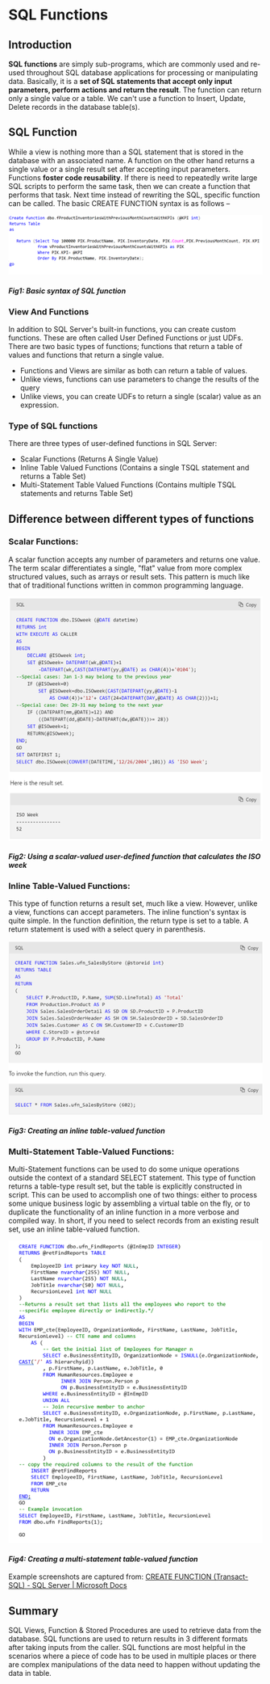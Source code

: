 # SQL Functions

## Introduction
**SQL functions** are simply sub-programs, which are commonly used and re-used throughout SQL database applications for processing or manipulating data. Basically, it is a **set of SQL statements that accept only input parameters, perform actions and return the result**. The function can return only a single value or a table. We can't use a function to Insert, Update, Delete records in the database table(s).

## SQL Function
While a view is nothing more than a SQL statement that is stored in the database with an associated name. A function on the other hand returns a single value or a single result set after accepting input parameters.
Functions **foster code reusability**. If there is need to repeatedly write large SQL scripts to perform the same task, then we can create a function that performs that task. Next time instead of rewriting the SQL, specific function can be called.
The basic CREATE FUNCTION syntax is as follows –

 
<img src="./Images/Figure1.png"/>

#### *Fig1: Basic syntax of SQL function*

### View And Functions
In addition to SQL Server's built-in functions, you can create custom functions. These are often called User Defined Functions or just UDFs. There are two basic types of functions; functions that return a table of values and functions that return a single value.

  - Functions and Views are similar as both can return a table of values.
  - Unlike views, functions can use parameters to change the results of the query
  - Unlike views, you can create UDFs to return a single (scalar) value as an expression.

### Type of SQL functions
There are three types of user-defined functions in SQL Server:

- Scalar Functions (Returns A Single Value)
- Inline Table Valued Functions (Contains a single TSQL statement and returns a Table Set)
- Multi-Statement Table Valued Functions (Contains multiple TSQL statements and returns Table Set)

## Difference between different types of functions

### Scalar Functions: 
A scalar function accepts any number of parameters and returns one value. The term scalar differentiates a single, "flat" value from more complex structured values, such as arrays or result sets.  This pattern is much like that of traditional functions written in common programming language.

<img src="./Images/Figure2.png"/>

#### *Fig2: Using a scalar-valued user-defined function that calculates the ISO week*

### Inline Table-Valued Functions: 
This type of function returns a result set, much like a view. However, unlike a view, functions can accept parameters. The inline function's syntax is quite simple. In the function definition, the return type is set to a table. A return statement is used with a select query in parenthesis.

<img src="./Images/Figure3.png"/>

#### *Fig3: Creating an inline table-valued function*

### Multi-Statement Table-Valued Functions: 
Multi-Statement functions can be used to do some unique operations outside the context of a standard SELECT statement. This type of function returns a table-type result set, but the table is explicitly constructed in script. This can be used to accomplish one of two things: either to process some unique business logic by assembling a virtual table on the fly, or to duplicate the functionality of an inline function in a more verbose and compiled way. In short, if you need to select records from an existing result set, use an inline table-valued function.

<img src="./Images/Figure4.png"/>

#### *Fig4: Creating a multi-statement table-valued function*

Example screenshots are captured from: [CREATE FUNCTION (Transact-SQL) - SQL Server | Microsoft Docs](https://docs.microsoft.com/en-us/sql/t-sql/statements/create-function-transact-sql?f1url=%3FappId%3DDev15IDEF1%26l%3DEN-US%26k%3Dk(FUNCTION_TSQL)%3Bk(sql13.swb.tsqlresults.f1)%3Bk(sql13.swb.tsqlquery.f1)%3Bk(MiscellaneousFilesProject)%3Bk(DevLang-TSQL)%26rd%3Dtrue&view=sql-server-ver16)

## Summary
SQL Views, Function & Stored Procedures are used to retrieve data from the database. SQL functions are used to return results in 3 different formats after taking inputs from the caller. SQL functions are most helpful in the scenarios where a piece of code has to be used in multiple places or there are complex manipulations of the data need to happen without updating the data in table.
